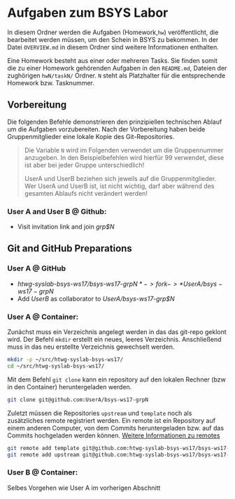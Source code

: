 # Aufgaben zum BSYS Labor

In diesem Ordner werden die Aufgaben (Homework,`hw`) veröffentlicht, die bearbeitet werden müssen, um den Schein in BSYS zu bekommen. In der Datei `OVERVIEW.md` in diesem Ordner sind weitere Informationen enthalten.

Eine Homework besteht aus einer oder mehreren Tasks. Sie finden somit die zu einer Homework gehörenden Aufgaben in den `README.md`, Dateien der zughörigen `hwN/taskN/` Ordner. `N` steht als Platzhalter für die entsprechende Homework bzw. Tasknummer.

## Vorbereitung
Die folgenden Befehle demonstrieren den prinzipiellen technischen Ablauf um die Aufgaben vorzubereiten.
Nach der Vorbereitung haben beide Gruppenmitglieder eine lokale Kopie des Git-Repositories.

> Die Variable `N` wird im Folgenden verwendet um die Gruppennummer anzugeben.
> In den Beispielbefehlen wird hierfür 99 verwendet, diese ist aber bei jeder Gruppe unterschiedlich!
>
> UserA und UserB beziehen sich jeweils auf die Gruppenmitglieder.
> Wer UserA und UserB ist, ist nicht wichtig, darf aber während des gesamten Ablaufs nicht verändert werden!

### User A and User B @ Github:
* Visit invitation link and join _grp$N_

## Git and GitHub Preparations

### User A @ GitHub
* *htwg-syslab-bsys-ws17/bsys-ws17-grp$N* -> fork -> *UserA/bsys-ws17-grp$N*
* Add _UserB_ as collaborator to *UserA/bsys-ws17-grp$N*

### User A @ Container:

Zunächst muss ein Verzeichnis angelegt werden in das das git-repo geklont wird. Der Befehl `mkdir` erstellt ein neues, leeres Verzeichnis. Anschließend muss in das neu erstellte Verzeichnis gewechselt werden.
```bash
mkdir -p ~/src/htwg-syslab-bsys-ws17/
cd ~/src/htwg-syslab-bsys-ws17/
```

Mit dem Befehl `git clone` kann ein repository auf den lokalen Rechner (bzw in den Container) heruntergeladen werden.
```bash
git clone git@github.com:UserA/bsys-ws17-grpN
```

Zuletzt müssen die Repositories `upstream` und `template` noch als zusätzliches remote registriert werden. Ein remote ist ein Repository auf einem anderen Computer, von dem Commits heruntergeladen bzw. auf das Commits hochgeladen werden können. [Weitere Informationen zu remotes](https://git-scm.com/book/en/v2/Git-Basics-Working-with-Remotes)
```bash
git remote add template git@github.com:htwg-syslab-bsys-ws17/bsys-ws17-template.git
git remote add upstream git@github.com:htwg-syslab-bsys-ws17/bsys-ws17-grpN.git
```

### User B @ Container:

Selbes Vorgehen wie User A im vorherigen Abschnitt
